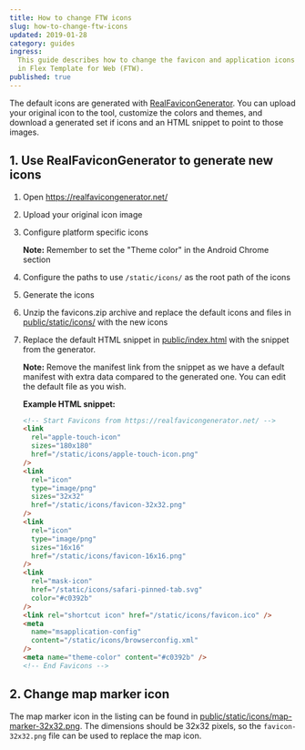 ```yaml
---
title: How to change FTW icons
slug: how-to-change-ftw-icons
updated: 2019-01-28
category: guides
ingress:
  This guide describes how to change the favicon and application icons
  in Flex Template for Web (FTW).
published: true
---
```


The default icons are generated with
[RealFaviconGenerator](https://realfavicongenerator.net/). You can
upload your original icon to the tool, customize the colors and themes,
and download a generated set if icons and an HTML snippet to point to
those images.

## 1. Use RealFaviconGenerator to generate new icons

1.  Open https://realfavicongenerator.net/

1.  Upload your original icon image

1.  Configure platform specific icons

    **Note:** Remember to set the "Theme color" in the Android Chrome
    section

1.  Configure the paths to use `/static/icons/` as the root path of the
    icons

1.  Generate the icons

1.  Unzip the favicons.zip archive and replace the default icons and
    files in
    [public/static/icons/](https://github.com/sharetribe/flex-template-web/blob/master/public/static/icons/)
    with the new icons

1.  Replace the default HTML snippet in
    [public/index.html](https://github.com/sharetribe/flex-template-web/blob/master/public/index.html)
    with the snippet from the generator.

    **Note:** Remove the manifest link from the snippet as we have a
    default manifest with extra data compared to the generated one. You
    can edit the default file as you wish.

    **Example HTML snippet:**

    ```html
    <!-- Start Favicons from https://realfavicongenerator.net/ -->
    <link
      rel="apple-touch-icon"
      sizes="180x180"
      href="/static/icons/apple-touch-icon.png"
    />
    <link
      rel="icon"
      type="image/png"
      sizes="32x32"
      href="/static/icons/favicon-32x32.png"
    />
    <link
      rel="icon"
      type="image/png"
      sizes="16x16"
      href="/static/icons/favicon-16x16.png"
    />
    <link
      rel="mask-icon"
      href="/static/icons/safari-pinned-tab.svg"
      color="#c0392b"
    />
    <link rel="shortcut icon" href="/static/icons/favicon.ico" />
    <meta
      name="msapplication-config"
      content="/static/icons/browserconfig.xml"
    />
    <meta name="theme-color" content="#c0392b" />
    <!-- End Favicons -->
    ```

## 2. Change map marker icon

The map marker icon in the listing can be found in
[public/static/icons/map-marker-32x32.png](https://github.com/sharetribe/flex-template-web/blob/master/public/static/icons/map-marker-32x32.png).
The dimensions should be 32x32 pixels, so the `favicon-32x32.png` file
can be used to replace the map icon.
